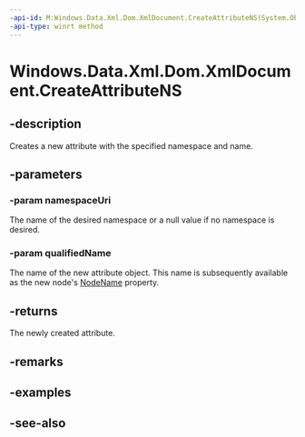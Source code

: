 ----api-id: M:Windows.Data.Xml.Dom.XmlDocument.CreateAttributeNS(System.Object,System.String)
-api-type: winrt method
---<!-- Method syntaxpublic Windows.Data.Xml.Dom.XmlAttribute CreateAttributeNS(System.Object namespaceUri, System.String qualifiedName)--># Windows.Data.Xml.Dom.XmlDocument.CreateAttributeNS## -descriptionCreates a new attribute with the specified namespace and name.## -parameters### -param namespaceUriThe name of the desired namespace or a null value if no namespace is desired.### -param qualifiedNameThe name of the new attribute object. This name is subsequently available as the new node's [NodeName](xmlattribute_nodename.md) property.## -returnsThe newly created attribute.## -remarks## -examples## -see-also